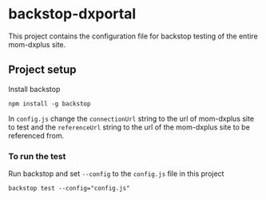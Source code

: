 # backstop-dxportal
This project contains the configuration file for backstop testing of the entire mom-dxplus site.

## Project setup
Install backstop
```
npm install -g backstop
```
In `config.js` change the `connectionUrl` string to the url of mom-dxplus site to test
and the `referenceUrl` string to the url of the mom-dxplus site to be referenced from.

### To run the test
Run backstop and set `--config` to the `config.js` file in this project 
```
backstop test --config="config.js"
```
